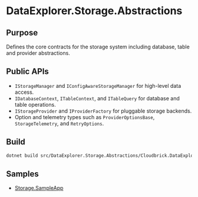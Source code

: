 # DataExplorer.Storage.Abstractions

## Purpose
Defines the core contracts for the storage system including database, table and provider abstractions.

## Public APIs
- `IStorageManager` and `IConfigAwareStorageManager` for high-level data access.
- `IDatabaseContext`, `ITableContext`, and `ITableQuery` for database and table operations.
- `IStorageProvider` and `IProviderFactory` for pluggable storage backends.
- Option and telemetry types such as `ProviderOptionsBase`, `StorageTelemetry`, and `RetryOptions`.

## Build
```bash
dotnet build src/DataExplorer.Storage.Abstractions/Cloudbrick.DataExplorer.Storage.Abstractions.csproj
```

## Samples
- [Storage.SampleApp](../../samples/Storage.SampleApp)
